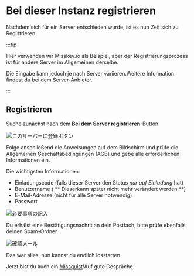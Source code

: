 # Bei dieser Instanz registrieren

Nachdem sich für ein Server entschieden wurde, ist es nun Zeit sich zu Registrieren.

:::tip

Hier verwenden wir Misskey.io als Beispiel, aber der Registrierungsprozess ist für andere Server im Allgemeinen derselbe.

Die Eingabe kann jedoch je nach Server variieren.Weitere Information findest du bei dem Server-Anbieter.

:::

## Registrieren

Suche zunächst nach dem **Bei dem Server registrieren**-Button.

![このサーバーに登録ボタン](/img/docs/for-users/onboarding/join-server/1.ja.png)

Folge anschließend die Anweisungen auf dem Bildschirm und prüfe die Allgemeinen Geschäftsbedingungen (AGB) und gebe alle erforderlichen Informationen ein.

Die wichtigsten Informationen:

- Einladungscode (falls dieser Server den Status _nur auf Einladung_ hat)
- Benutzername ( \*\* Dieserkann später nicht mehr verändert werden.\*\*)
- E-Mail-Adresse (nicht für alle Server notwendig)
- Passwort

![必要事項の記入](/img/docs/for-users/onboarding/join-server/2.ja.png)

Du erhälst eine Bestätigungsnachrit an dein Postfach, bitte prüfe ebenfalls deinen Spam-Ordner.

![確認メール](/img/docs/for-users/onboarding/join-server/3.ja.png)

Das war alles, nun kannst du endlich losstarten.

Jetzt bist du auch ein [Missquist](../resources/glossary/#Missquist)!Auf gute Gespräche.
